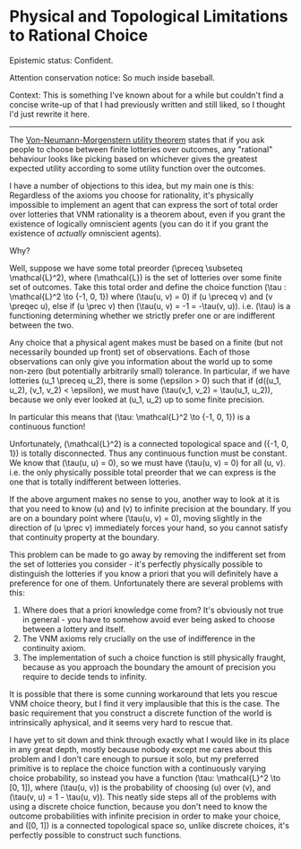 # Physical and Topological Limitations to Rational Choice

Epistemic status: Confident.

Attention conservation notice: So much inside baseball.

Context: This is something I've known about for a while but couldn't find a concise write-up of that I had previously written and still liked,
so I thought I'd just rewrite it here.

-----


The [Von-Neumann-Morgenstern utility theorem](https://en.wikipedia.org/wiki/Von_Neumann%E2%80%93Morgenstern_utility_theorem) states that if you ask people to choose between finite lotteries over outcomes,
any "rational" behaviour looks like picking based on whichever gives the greatest expected utility according to some utility function over the outcomes.

I have a number of objections to this idea,
but my main one is this:
Regardless of the axioms you choose for rationality,
it's physically impossible to implement an agent that can express the sort of total order over lotteries that VNM rationality is a theorem about,
even if you grant the existence of logically omniscient agents (you can do it if you grant the existence of *actually* omniscient agents).

Why?

Well, suppose we have some total preorder \(\preceq \subseteq \mathcal{L}^2\), where \(\mathcal{L}\) is the set of lotteries over some finite set of outcomes.
Take this total order and define the choice function \(\tau : \mathcal{L}^2 \to \{-1, 0, 1\}\) where \(\tau(u, v) = 0\) if \(u \preceq v\) and \(v \preqec u\),
else if \(u \prec v\) then \(\tau(u, v) = -1 = -\tau(v, u)\). i.e. \(\tau\) is a functioning determining whether we strictly prefer one or are indifferent between the two.

Any choice that a physical agent makes must be based on a finite (but not necessarily bounded up front) set of observations.
Each of those observations can only give you information about the world up to some non-zero (but potentially arbitrarily small) tolerance.
In particular, if we have lotteries \(u_1 \preceq u_2\), there is some \(\epsilon > 0\) such that if \(d((u_1, u_2), (v_1, v_2) < \epsilon\),
we must have \(\tau(v_1, v_2) = \tau(u_1, u_2)\), because we only ever looked at \(u_1, u_2\) up to some finite precision.

In particular this means that \(\tau: \mathcal{L}^2 \to \{-1, 0, 1\}\) is a continuous function!

Unfortunately, \(\mathcal{L}^2\) is a connected topological space and \(\{-1, 0, 1\}\) is totally disconnected.
Thus any continuous function must be constant. We know that \(\tau(u, u) = 0\), so we must have \(\tau(u, v) = 0\) for all \(u, v\).
i.e. the only physically possible total preorder that we can express is the one that is totally indifferent between lotteries.

If the above argument makes no sense to you, another way to look at it is that you need to know \(u\) and \(v\) to infinite precision at the boundary.
If you are on a boundary point where \(\tau(u, v) = 0\), moving slightly in the direction of \(u \prec v\) immediately forces your hand,
so you cannot satisfy that continuity property at the boundary.

This problem can be made to go away by removing the indifferent set from the set of lotteries you consider - it's perfectly physically possible to distinguish the lotteries if you know a priori that you will definitely have a preference for one of them.
Unfortunately there are several problems with this:

1. Where does that a priori knowledge come from? It's obviously not true in general - you have to somehow avoid ever being asked to choose between a lottery and itself.
2. The VNM axioms rely crucially on the use of indifference in the continuity axiom.
3. The implementation of such a choice function is still physically fraught, because as you approach the boundary the amount of precision you require to decide tends to infinity.

It is possible that there is some cunning workaround that lets you rescue VNM choice theory, but I find it very implausible that this is the case.
The basic requirement that you construct a discrete function of the world is intrinsically aphysical, and it seems very hard to rescue that.

I have yet to sit down and think through exactly what I would like in its place in any great depth, mostly because nobody except me cares about this problem and I don't care enough to pursue it solo,
but my preferred primitive is to replace the choice function with a continuously varying choice probability, so instead you have a function  \(\tau: \mathcal{L}^2 \to [0, 1]\), where \(\tau(u, v)\) is the probability of choosing \(u\) over \(v\),
and \(\tau(v, u) = 1 - \tau(u, v)\).
This neatly side steps all of the problems with using a discrete choice function, because you don't need to know the outcome probabilities with infinite precision in order to make your choice, and \([0, 1]\) is a connected topological space so, unlike discrete choices, it's perfectly possible to construct such functions.
